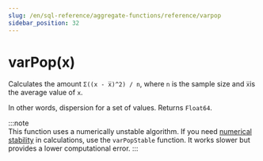 ```yaml
---
slug: /en/sql-reference/aggregate-functions/reference/varpop
sidebar_position: 32
---
```


# varPop(x)

Calculates the amount `Σ((x - x̅)^2) / n`, where `n` is the sample size and `x̅`is the average value of `x`.

In other words, dispersion for a set of values. Returns `Float64`.

:::note    
This function uses a numerically unstable algorithm. If you need [numerical stability](https://en.wikipedia.org/wiki/Numerical_stability) in calculations, use the `varPopStable` function. It works slower but provides a lower computational error.
:::